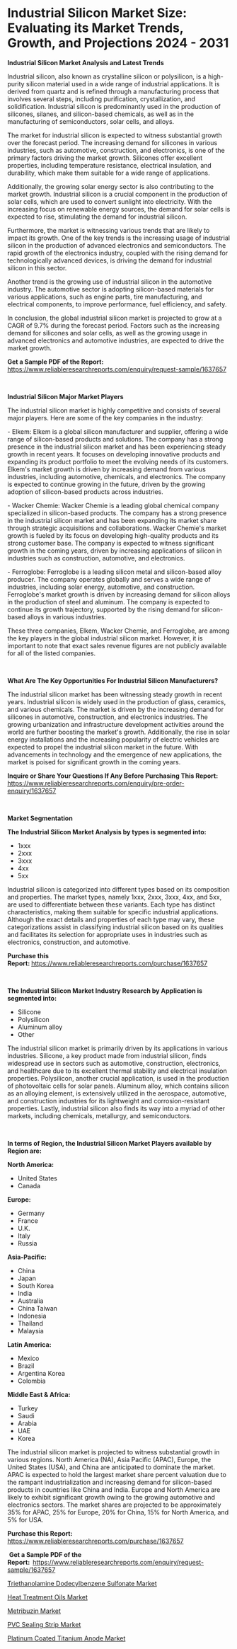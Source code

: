 <p><h1>Industrial Silicon Market Size: Evaluating its Market Trends, Growth, and Projections 2024 - 2031</h1></p><p><strong>Industrial Silicon Market Analysis and Latest Trends</strong></p>
<p><p>Industrial silicon, also known as crystalline silicon or polysilicon, is a high-purity silicon material used in a wide range of industrial applications. It is derived from quartz and is refined through a manufacturing process that involves several steps, including purification, crystallization, and solidification. Industrial silicon is predominantly used in the production of silicones, silanes, and silicon-based chemicals, as well as in the manufacturing of semiconductors, solar cells, and alloys.</p><p>The market for industrial silicon is expected to witness substantial growth over the forecast period. The increasing demand for silicones in various industries, such as automotive, construction, and electronics, is one of the primary factors driving the market growth. Silicones offer excellent properties, including temperature resistance, electrical insulation, and durability, which make them suitable for a wide range of applications.</p><p>Additionally, the growing solar energy sector is also contributing to the market growth. Industrial silicon is a crucial component in the production of solar cells, which are used to convert sunlight into electricity. With the increasing focus on renewable energy sources, the demand for solar cells is expected to rise, stimulating the demand for industrial silicon.</p><p>Furthermore, the market is witnessing various trends that are likely to impact its growth. One of the key trends is the increasing usage of industrial silicon in the production of advanced electronics and semiconductors. The rapid growth of the electronics industry, coupled with the rising demand for technologically advanced devices, is driving the demand for industrial silicon in this sector.</p><p>Another trend is the growing use of industrial silicon in the automotive industry. The automotive sector is adopting silicon-based materials for various applications, such as engine parts, tire manufacturing, and electrical components, to improve performance, fuel efficiency, and safety.</p><p>In conclusion, the global industrial silicon market is projected to grow at a CAGR of 9.7% during the forecast period. Factors such as the increasing demand for silicones and solar cells, as well as the growing usage in advanced electronics and automotive industries, are expected to drive the market growth.</p></p>
<p><strong>Get a Sample PDF of the Report:&nbsp;</strong> <a href="https://www.reliableresearchreports.com/enquiry/request-sample/1637657">https://www.reliableresearchreports.com/enquiry/request-sample/1637657</a></p>
<p>&nbsp;</p>
<p><strong>Industrial Silicon Major Market Players</strong></p>
<p><p>The industrial silicon market is highly competitive and consists of several major players. Here are some of the key companies in the industry:</p><p>- Elkem: Elkem is a global silicon manufacturer and supplier, offering a wide range of silicon-based products and solutions. The company has a strong presence in the industrial silicon market and has been experiencing steady growth in recent years. It focuses on developing innovative products and expanding its product portfolio to meet the evolving needs of its customers. Elkem's market growth is driven by increasing demand from various industries, including automotive, chemicals, and electronics. The company is expected to continue growing in the future, driven by the growing adoption of silicon-based products across industries.</p><p>- Wacker Chemie: Wacker Chemie is a leading global chemical company specialized in silicon-based products. The company has a strong presence in the industrial silicon market and has been expanding its market share through strategic acquisitions and collaborations. Wacker Chemie's market growth is fueled by its focus on developing high-quality products and its strong customer base. The company is expected to witness significant growth in the coming years, driven by increasing applications of silicon in industries such as construction, automotive, and electronics.</p><p>- Ferroglobe: Ferroglobe is a leading silicon metal and silicon-based alloy producer. The company operates globally and serves a wide range of industries, including solar energy, automotive, and construction. Ferroglobe's market growth is driven by increasing demand for silicon alloys in the production of steel and aluminum. The company is expected to continue its growth trajectory, supported by the rising demand for silicon-based alloys in various industries.</p><p>These three companies, Elkem, Wacker Chemie, and Ferroglobe, are among the key players in the global industrial silicon market. However, it is important to note that exact sales revenue figures are not publicly available for all of the listed companies.</p></p>
<p>&nbsp;</p>
<p><strong>What Are The Key Opportunities For Industrial Silicon Manufacturers?</strong></p>
<p><p>The industrial silicon market has been witnessing steady growth in recent years. Industrial silicon is widely used in the production of glass, ceramics, and various chemicals. The market is driven by the increasing demand for silicones in automotive, construction, and electronics industries. The growing urbanization and infrastructure development activities around the world are further boosting the market's growth. Additionally, the rise in solar energy installations and the increasing popularity of electric vehicles are expected to propel the industrial silicon market in the future. With advancements in technology and the emergence of new applications, the market is poised for significant growth in the coming years.</p></p>
<p><strong>Inquire or Share Your Questions If Any Before Purchasing This Report:</strong> <a href="https://www.reliableresearchreports.com/enquiry/pre-order-enquiry/1637657">https://www.reliableresearchreports.com/enquiry/pre-order-enquiry/1637657</a></p>
<p>&nbsp;</p>
<p><strong>Market Segmentation</strong></p>
<p><strong>The Industrial Silicon Market Analysis by types is segmented into:</strong></p>
<p><ul><li>1xxx</li><li>2xxx</li><li>3xxx</li><li>4xx</li><li>5xx</li></ul></p>
<p><p>Industrial silicon is categorized into different types based on its composition and properties. The market types, namely 1xxx, 2xxx, 3xxx, 4xx, and 5xx, are used to differentiate between these variants. Each type has distinct characteristics, making them suitable for specific industrial applications. Although the exact details and properties of each type may vary, these categorizations assist in classifying industrial silicon based on its qualities and facilitates its selection for appropriate uses in industries such as electronics, construction, and automotive.</p></p>
<p><strong>Purchase this Report:&nbsp;</strong><a href="https://www.reliableresearchreports.com/purchase/1637657">https://www.reliableresearchreports.com/purchase/1637657</a></p>
<p>&nbsp;</p>
<p><strong>The Industrial Silicon Market Industry Research by Application is segmented into:</strong></p>
<p><ul><li>Silicone</li><li>Polysilicon</li><li>Aluminum alloy</li><li>Other</li></ul></p>
<p><p>The industrial silicon market is primarily driven by its applications in various industries. Silicone, a key product made from industrial silicon, finds widespread use in sectors such as automotive, construction, electronics, and healthcare due to its excellent thermal stability and electrical insulation properties. Polysilicon, another crucial application, is used in the production of photovoltaic cells for solar panels. Aluminum alloy, which contains silicon as an alloying element, is extensively utilized in the aerospace, automotive, and construction industries for its lightweight and corrosion-resistant properties. Lastly, industrial silicon also finds its way into a myriad of other markets, including chemicals, metallurgy, and semiconductors.</p></p>
<p>&nbsp;</p>
<p><strong>In terms of Region, the Industrial Silicon Market Players available by Region are:</strong></p>
<p>
    <p> <strong> North America: </strong>
        <ul>
            <li>United States</li>
            <li>Canada</li>
        </ul>
        </p> 
    <p> <strong> Europe: </strong>
        <ul>
            <li>Germany</li>
            <li>France</li>
            <li>U.K.</li>
            <li>Italy</li>
            <li>Russia</li>
        </ul>
        </p> 
    <p> <strong> Asia-Pacific: </strong>
        <ul>
            <li>China</li>
            <li>Japan</li>
            <li>South Korea</li>
            <li>India</li>
            <li>Australia</li>
            <li>China Taiwan</li>
            <li>Indonesia</li>
            <li>Thailand</li>
            <li>Malaysia</li>
        </ul>
        </p> 
    <p> <strong> Latin America: </strong>
        <ul>
            <li>Mexico</li>
            <li>Brazil</li>
            <li>Argentina Korea</li>
            <li>Colombia</li>
        </ul>
        </p> 
    <p> <strong> Middle East & Africa: </strong>
        <ul>
            <li>Turkey</li>
            <li>Saudi</li>
            <li>Arabia</li>
            <li>UAE</li>
            <li>Korea</li>
        </ul>
    </p>
    </p>
<p><p>The industrial silicon market is projected to witness substantial growth in various regions. North America (NA), Asia Pacific (APAC), Europe, the United States (USA), and China are anticipated to dominate the market. APAC is expected to hold the largest market share percent valuation due to the rampant industrialization and increasing demand for silicon-based products in countries like China and India. Europe and North America are likely to exhibit significant growth owing to the growing automotive and electronics sectors. The market shares are projected to be approximately 35% for APAC, 25% for Europe, 20% for China, 15% for North America, and 5% for USA.</p></p>
<p><strong>Purchase this Report: </strong><a href="https://www.reliableresearchreports.com/purchase/1637657">https://www.reliableresearchreports.com/purchase/1637657</a></p>
<p>&nbsp;<strong>Get a Sample PDF of the Report:&nbsp;&nbsp;</strong><a href="https://www.reliableresearchreports.com/enquiry/request-sample/1637657">https://www.reliableresearchreports.com/enquiry/request-sample/1637657</a></p>
<p><strong></strong></p>
<p><p><a href="https://medium.com/@armandhilll1/triethanolamine-dodecylbenzene-sulfonate-market-report-reveals-the-latest-trends-and-growth-8e1ca39a9942">Triethanolamine Dodecylbenzene Sulfonate Market</a></p><p><a href="https://medium.com/@armandhilll1/heat-treatment-oils-market-size-reveals-the-best-marketing-channels-in-global-industry-440cab0cb689">Heat Treatment Oils Market</a></p><p><a href="https://medium.com/@armandhilll1/metribuzin-market-insights-into-market-cagr-market-trends-and-growth-strategies-9f9863b982f3">Metribuzin Market</a></p><p><a href="https://medium.com/@armandhilll1/pvc-sealing-strip-market-exploring-market-share-market-trends-and-future-growth-cf6d3e63c84a">PVC Sealing Strip Market</a></p><p><a href="https://medium.com/@armandhilll1/platinum-coated-titanium-anode-market-analysis-and-sze-forecasted-for-period-from-2024-to-2031-ddfc74342b37">Platinum Coated Titanium Anode Market</a></p></p>